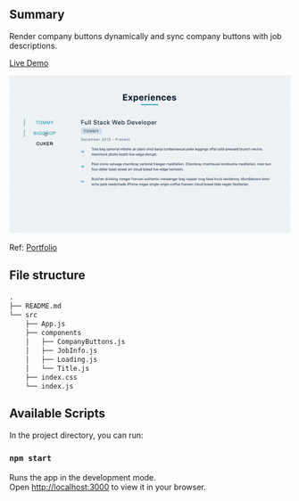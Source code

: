 ## Summary

Render company buttons dynamically and sync company buttons with job descriptions.

[Live Demo](https://christy313.github.io/react15-project06/)

![](./public/06-tabs.gif)

Ref: [Portfolio](https://gatsby-strapi-portfolio-project.netlify.app/)

## File structure

```
.
├── README.md
└── src
    ├── App.js
    ├── components
    │   ├── CompanyButtons.js
    │   ├── JobInfo.js
    │   ├── Loading.js
    │   └── Title.js
    ├── index.css
    └── index.js
```

## Available Scripts

In the project directory, you can run:

### `npm start`

Runs the app in the development mode.\
Open [http://localhost:3000](http://localhost:3000) to view it in your browser.
